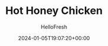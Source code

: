 ---
draft: true # Use this only for setting draft status
hidden: false # Use this to hide unwanted recipes
slug: # <post-title>
title: 'Hot Honey Chicken'
description: "Crispy panko-coated chicken, smoky barbecue-spiced potatoes, and easy-peasy steamed broccoli are a pretty obvious recipe for dinnertime success. It’s got your classic trifecta of meat, potatoes, and veg—could you ask for much more? How about a drizzle of hot honey? The stuff combines sweet sensations with spicy good vibrations, making it perfect for taking things beyond ordinary."
image: https://img.hellofresh.com/f_auto,fl_lossy,q_auto,w_1200/hellofresh_s3/image/5d8a519c3eef76150d2c78a4-03301cd0.jpg
date: 2024-01-05T19:07:20+00:00
author: HelloFresh

tags: []
categories: "main course"
cuisines: "American"
allergens: ['Wheat', 'Milk']

calories: 660
preptime: ['35 minutes']
cooktime: # 180 = 3 Hours | In minutes
totaltime: PT35M
servings: 2

links:
  - description: "Crispy panko-coated chicken, smoky barbecue-spiced potatoes, and easy-peasy steamed broccoli are a pretty obvious recipe for dinnertime success. It’s got your classic trifecta of meat, potatoes, and veg—could you ask for much more? How about a drizzle of hot honey? The stuff combines sweet sensations with spicy good vibrations, making it perfect for taking things beyond ordinary."
    website: https://www.hellofresh.com/recipes/hot-honey-chicken-5d8a519c3eef76150d2c78a4
    image: https://img.hellofresh.com/f_auto,fl_lossy,q_auto,w_1200/hellofresh_s3/image/5d8a519c3eef76150d2c78a4-03301cd0.jpg
 
weight: # 1 | You can add weight to some posts to override the default sorting (date descending)

comments: false # Keep False

ingredients: ['12 ounce Yukon Gold Potatoes', '1 tablespoon Sweet and Smoky BBQ Seasoning', '½ cup Panko Breadcrumbs', '12 ounce Chicken Breasts', '2 tablespoon Sour Cream', '8 ounce Broccoli Florets', '¾ ounce Hot Honey', '1 tablespoon Olive Oil', '1 teaspoon Vegetable Oil', '2 tablespoon Butter', ' Salt', ' Pepper']

instructionTitles: ['Prep', 'Make Crust', 'Coat Chicken', 'Roast Chicken and Potatoes', 'Steam Broccoli', 'Serve']
instructions: ['Adjust racks to middle and top positions and preheat oven to 425 degrees. Wash and dry all produce. Dice potatoes into ½-inch pieces. Toss on a baking sheet with a drizzle of olive oil, half the BBQ Seasoning, pepper, and a large pinch of salt. Set aside.', 'Place 1 TBSP butter (2 TBSP for 4 servings) in a medium microwave-safe bowl; microwave until melted, 30-45 seconds. Stir in a large drizzle of olive oil, remaining BBQ Seasoning, pepper, and a large pinch of salt. Add panko and stir until evenly combined.', 'Pat chicken dry with paper towels; season all over with salt and pepper. Lightly oil a second baking sheet and place chicken on it. Evenly spread sour cream onto tops of chicken breasts, then mound with panko mixture, pressing to adhere (no need to coat the undersides).', 'Place sheet with chicken on middle rack and sheet with potatoes on top rack. Roast, tossing potatoes halfway through, until chicken is cooked through and potatoes are crispy, 20-25 minutes. TIP: If potatoes finish first, remove from oven and continue roasting chicken.', 'Meanwhile, cut any large broccoli florets into bite-size pieces. Place in a large microwave-safe bowl with 1 tsp water. Cover bowl with plastic wrap and poke a few holes in wrap. Microwave until broccoli is tender, 1-2 minutes. Carefully remove plastic wrap (watch out for steam). Drain any water left in bowl, then toss broccoli with 1 TBSP butter until melted. Season with salt and pepper.', 'Divide chicken, potatoes, and broccoli between plates. Drizzle chicken with as much hot honey as you like.']
---